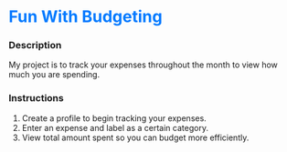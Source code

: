 # <span style="color:007BFF">Fun With Budgeting</span>

### Description
My project is to track your expenses throughout the month to view how much you are spending.

### Instructions
1. Create a profile to begin tracking your expenses.
2. Enter an expense and label as a certain category.
2. View total amount spent so you can budget more efficiently.